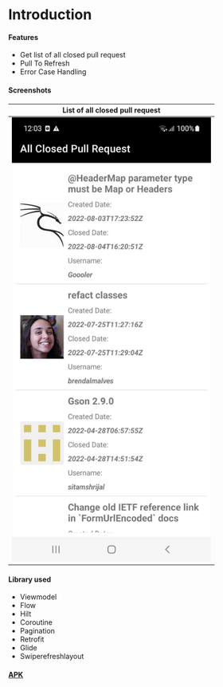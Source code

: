 # Introduction

<h4>Features</h4>
<ul>
  <li>Get list of all closed pull request</li>
   <li>Pull To Refresh </li>
   <li>Error Case Handling</li>
  </ul>


<h4>Screenshots</h4>
<table>
<thead>
<tr>
<th align="center">List of all closed pull request</th>

</tr>
</thead>
<tbody>
<tr>
<td> <img src="app/src/main/res/drawable/screenshot.jpg" width="400" ></td>

</tr>
</tbody>
</table>

<h4>Library used</h4>
<ul>
<li>Viewmodel</li>
<li>Flow</li>
<li>Hilt</li>
<li>Coroutine</li>
<li>Pagination</li>
<li>Retrofit</li>
<li>Glide</li>
<li>Swiperefreshlayout</li>
</ul>

<h4><a href="https://github.com/gauravaggarwal93/github-api/blob/master/github-app.apk" target="_blank">APK</a></h4>


